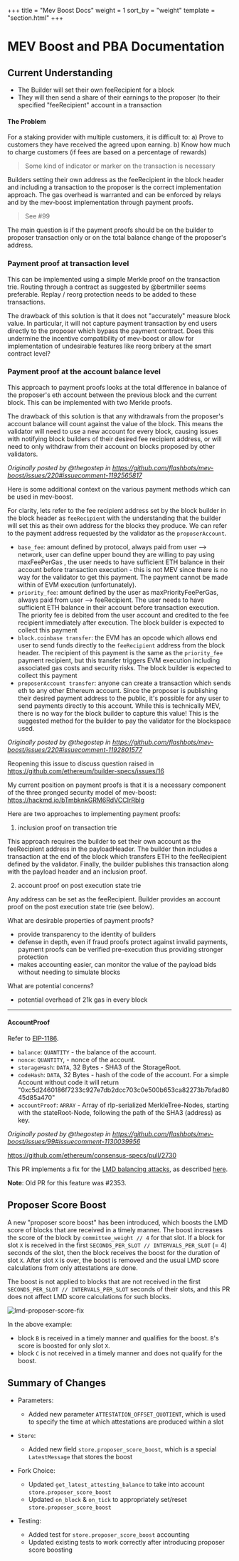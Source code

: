 +++
title = "Mev Boost Docs"
weight = 1
sort_by = "weight"
template = "section.html"
+++

# MEV Boost and PBA Documentation

## Current Understanding

-   The Builder will set their own feeRecipient for a block
-   They will then send a share of their earnings to the proposer (to
    their specified "feeRecipient" account in a transaction

#### The Problem

For a staking provider with multiple customers, it is difficult to: a)
Prove to customers they have received the agreed upon earning. b) Know
how much to charge customers (if fees are based on a percentage of
rewards)

> Some kind of indicator or marker on the transaction is necessary

Builders setting their own address as the feeRecipient in the block
header and including a transaction to the proposer is the correct
implementation approach. The gas overhead is warranted and can be
enforced by relays and by the mev-boost implementation through payment
proofs.

> See #99

The main question is if the payment proofs should be on the builder to
proposer transaction only or on the total balance change of the
proposer's address.

### Payment proof at transaction level

This can be implemented using a simple Merkle proof on the transaction
trie. Routing through a contract as suggested by @bertmiller seems
preferable. Replay / reorg protection needs to be added to these
transactions.

The drawback of this solution is that it does not "accurately" measure
block value. In particular, it will not capture payment transaction by
end users directly to the proposer which bypass the payment contract.
Does this undermine the incentive compatibility of mev-boost or allow
for implementation of undesirable features like reorg bribery at the
smart contract level?

### Payment proof at the account balance level

This approach to payment proofs looks at the total difference in balance
of the proposer's eth account between the previous block and the current
block. This can be implemented with two Merkle proofs.

The drawback of this solution is that any withdrawals from the
proposer's account balance will count against the value of the block.
This means the validator will need to use a new account for every block,
causing issues with notifying block builders of their desired fee
recipient address, or will need to only withdraw from their account on
blocks proposed by other validators.

_Originally posted by @thegostep in
https://github.com/flashbots/mev-boost/issues/220#issuecomment-1192565817_

Here is some additional context on the various payment methods which can
be used in mev-boost.

For clarity, lets refer to the fee recipient address set by the block
builder in the block header as `feeRecipient` with the understanding
that the builder will set this as their own address for the blocks they
produce. We can refer to the payment address requested by the validator
as the `proposerAccount`.

-   `base_fee`: amount defined by protocol, always paid from user -->
    network, user can define upper bound they are willing to pay using
    maxFeePerGas , the user needs to have sufficient ETH balance in
    their account before transaction execution - this is not MEV since
    there is no way for the validator to get this payment. The payment
    cannot be made within of EVM execution (unfortunately).
-   `priority_fee`: amount defined by the user as maxPriorityFeePerGas,
    always paid from user --> feeRecipient. The user needs to have
    sufficient ETH balance in their account before transaction
    execution. The priority fee is debited from the user account and
    credited to the fee recipient immediately after execution. The block
    builder is expected to collect this payment
-   `block.coinbase transfer`: the EVM has an opcode which allows end
    user to send funds directly to the `feeRecipient` address from the
    block header. The recipient of this payment is the same as the
    `priority_fee` payment recipient, but this transfer triggers EVM
    execution including associated gas costs and security risks. The
    block builder is expected to collect this payment
-   `proposerAccount transfer`: anyone can create a transaction which
    sends eth to any other Ethereum account. Since the proposer is
    publishing their desired payment address to the public, it's
    possible for any user to send payments directly to this account.
    While this is technically MEV, there is no way for the block builder
    to capture this value! This is the suggested method for the builder
    to pay the validator for the blockspace used.

_Originally posted by @thegostep in
https://github.com/flashbots/mev-boost/issues/220#issuecomment-1192801577_

Reopening this issue to discuss question raised in
https://github.com/ethereum/builder-specs/issues/16

My current position on payment proofs is that it is a necessary
component of the three pronged security model of mev-boost:
https://hackmd.io/bTmbknkGRM6RdVCCIrRblg

Here are two approaches to implementing payment proofs:

1. inclusion proof on transaction trie

This approach requires the builder to set their own account as the
feeRecipient address in the payloadHeader. The builder then includes a
transaction at the end of the block which transfers ETH to the
feeRecipient defined by the validator. Finally, the builder publishes
this transaction along with the payload header and an inclusion proof.

2. account proof on post execution state trie

Any address can be set as the feeRecipient. Builder provides an account
proof on the post execution state trie (see below).

What are desirable properties of payment proofs?

-   provide transparency to the identity of builders
-   defense in depth, even if fraud proofs protect against invalid
    payments, payment proofs can be verified pre-execution thus
    providing stronger protection
-   makes accounting easier, can monitor the value of the payload bids
    without needing to simulate blocks

What are potential concerns?

-   potential overhead of 21k gas in every block

---

#### AccountProof

Refer to [EIP-1186](https://eips.ethereum.org/EIPS/eip-1186).

-   `balance`: `QUANTITY` - the balance of the account.
-   `nonce`: `QUANTITY`, - nonce of the account.
-   `storageHash`: `DATA`, 32 Bytes - SHA3 of the StorageRoot.
-   `codeHash`: `DATA`, 32 Bytes - hash of the code of the account. For
    a simple Account without code it will return
    "0xc5d2460186f7233c927e7db2dcc703c0e500b653ca82273b7bfad8045d85a470"
-   `accountProof`: `ARRAY` - Array of rlp-serialized MerkleTree-Nodes,
    starting with the stateRoot-Node, following the path of the SHA3
    (address) as key.

_Originally posted by @thegostep in
https://github.com/flashbots/mev-boost/issues/99#issuecomment-1130039956_

https://github.com/ethereum/consensus-specs/pull/2730

This PR implements a fix for the
[LMD balancing attacks](https://arxiv.org/abs/2009.04987), as described
[here](https://notes.ethereum.org/@vbuterin/lmd_ghost_mitigation).

**Note**: Old PR for this feature was #2353.

## Proposer Score Boost

A new "proposer score boost" has been introduced, which boosts the LMD
score of blocks that are received in a timely manner. The boost
increases the score of the block by `committee_weight // 4` for that
slot. If a block for slot `X` is received in the first
`SECONDS_PER_SLOT // INTERVALS_PER_SLOT` (= 4) seconds of the slot, then
the block receives the boost for the duration of slot `X`. After slot
`X` is over, the boost is removed and the usual LMD score calculations
from only attestations are done.

The boost is not applied to blocks that are not received in the first
`SECONDS_PER_SLOT // INTERVALS_PER_SLOT` seconds of their slots, and
this PR does not affect LMD score calculations for such blocks.

![lmd-proposer-score-fix](https://user-images.githubusercontent.com/25324105/115930549-86b70100-a43e-11eb-8834-c01d6f8e0976.png)

In the above example:

-   block `B` is received in a timely manner and qualifies for the
    boost. `B`'s score is boosted for only slot `X`.
-   block `C` is not received in a timely manner and does not qualify
    for the boost.

## Summary of Changes

-   Parameters:

    -   Added new parameter `ATTESTATION_OFFSET_QUOTIENT`, which is used
        to specify the time at which attestations are produced within a
        slot

-   `Store`:

    -   Added new field `store.proposer_score_boost`, which is a special
        `LatestMessage` that stores the boost

-   Fork Choice:

    -   Updated `get_latest_attesting_balance` to take into account
        `store.proposer_score_boost`
    -   Updated `on_block` & `on_tick` to appropriately set/reset
        `store.proposer_score_boost`

-   Testing:

    -   Added test for `store.proposer_score_boost` accounting
    -   Updated existing tests to work correctly after introducing
        proposer score boosting
